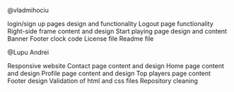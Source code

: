 @vladmihociu  

login/sign up pages design and functionality
Logout page functionality
Right-side frame content and design
Start playing page design and content
Banner
Footer clock code
License file
Readme file

@Lupu Andrei

Responsive website
Contact page content and design
Home page content and design
Profile page content and design
Top players page content 
Footer design
Validation of html and css files
Repository cleaning
